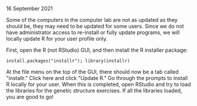 16 September 2021

Some of the computers in the computer lab are not as updated as they should be, they may need to be updated for some users. 
Since we do not have administrator access to re-install or fully update programs, we will locally update R for your user profile only.

First, open the R (not RStudio) GUI, and then install the R installer package:

    install.packages("installr"); library(installr)
    
At the file menu on the top of the GUI, there should now be a tab called "installr." Click here and click "Update R." Go through 
the prompts to install R locally for your user. When this is completed, open RStudio and try to load the libraries for the genetic
structure exercises. If all the libraries loaded, you are good to go!
    
        
